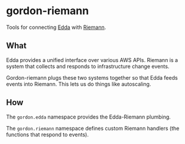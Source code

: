 # gordon-riemann

Tools for connecting [Edda][1] with [Riemann][2].


## What

Edda provides a unified interface over various AWS APIs. Riemann is a system
that collects and responds to infrastructure change events.

Gordon-riemann plugs these two systems together so that Edda feeds events into
Riemann. This lets us do things like autoscaling.


## How

The `gordon.edda` namespace provides the Edda-Riemann plumbing.

The `gordon.riemann` namespace defines custom Riemann handlers (the functions
that respond to events).


 [1]: https://github.com/Netflix/edda
 [2]: http://riemann.io/
